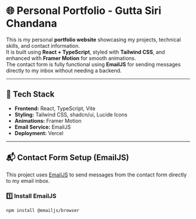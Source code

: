 # 🌐 Personal Portfolio - Gutta Siri Chandana

This is my personal **portfolio website** showcasing my projects, technical skills, and contact information.  
It is built using **React + TypeScript**, styled with **Tailwind CSS**, and enhanced with **Framer Motion** for smooth animations.  
The contact form is fully functional using **EmailJS** for sending messages directly to my inbox without needing a backend.

---

## 🚀 Tech Stack
- **Frontend:** React, TypeScript, Vite  
- **Styling:** Tailwind CSS, shadcn/ui, Lucide Icons  
- **Animations:** Framer Motion  
- **Email Service:** EmailJS  
- **Deployment:** Vercel  

---

## 📬 Contact Form Setup (EmailJS)

This project uses [EmailJS](https://www.emailjs.com/) to send messages from the contact form directly to my email inbox.

### 1️⃣ Install EmailJS
```bash
npm install @emailjs/browser
